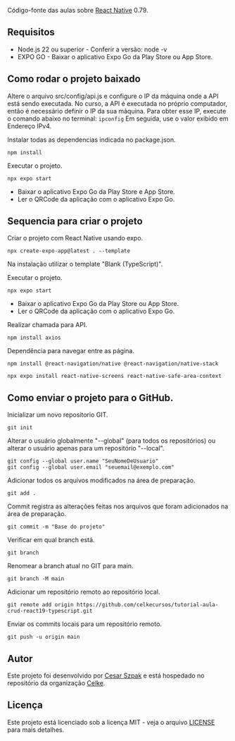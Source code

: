 Código-fonte das aulas sobre [React Native](https://github.com/celkecursos/tutorial-aula-react-native-0-79-typescript.git) 0.79.<br>

## Requisitos

* Node.js 22 ou superior - Conferir a versão: node -v
* EXPO GO - Baixar o aplicativo Expo Go da Play Store ou App Store.

## Como rodar o projeto baixado

Altere o arquivo src/config/api.js e configure o IP da máquina onde a API está sendo executada.
No curso, a API é executada no próprio computador, então é necessário definir o IP da sua máquina.
Para obter esse IP, execute o comando abaixo no terminal: <code>ipconfig</code>
Em seguida, use o valor exibido em Endereço IPv4.

Instalar todas as dependencias indicada no package.json.
```
npm install
```

Executar o projeto.
```
npx expo start
```

- Baixar o aplicativo Expo Go da Play Store e App Store.
- Ler o QRCode da aplicação com o aplicativo Expo Go.

## Sequencia para criar o projeto

Criar o projeto com React Native usando expo.
```
npx create-expo-app@latest . --template
```

Na instalação utilizar o template "Blank (TypeScript)".

Executar o projeto.
```
npx expo start
```

- Baixar o aplicativo Expo Go da Play Store ou App Store.
- Ler o QRCode da aplicação com o aplicativo Expo Go.

Realizar chamada para API.
```
npm install axios
```

Dependência para navegar entre as página.
```
npm install @react-navigation/native @react-navigation/native-stack
```
```
npx expo install react-native-screens react-native-safe-area-context
```

## Como enviar o projeto para o GitHub.

Inicializar um novo repositorio GIT.
```
git init
```

Alterar o usuário globalmente "--global" (para todos os repositórios) ou alterar o usuário apenas para um repositório "--local".
```
git config --global user.name "SeuNomeDeUsuario"
git config --global user.email "seuemail@exemplo.com"
```

Adicionar todos os arquivos modificados na área de preparação.
```
git add .
```

Commit registra as alterações feitas nos arquivos que foram adicionados na área de preparação.
```
git commit -m "Base do projeto"
```

Verificar em qual branch está.
```
git branch
```

Renomear a branch atual no GIT para main.
```
git branch -M main
```

Adicionar um repositório remoto ao repositório local.
```
git remote add origin https://github.com/celkecursos/tutorial-aula-crud-react19-typescript.git
```

Enviar os commits locais para um repositório remoto.
```
git push -u origin main
```

## Autor

Este projeto foi desenvolvido por [Cesar Szpak](https://github.com/cesarszpak) e está hospedado no repositório da organização [Celke](https://github.com/celkecursos).

## Licença

Este projeto está licenciado sob a licença MIT - veja o arquivo [LICENSE](LICENSE.txt) para mais detalhes.